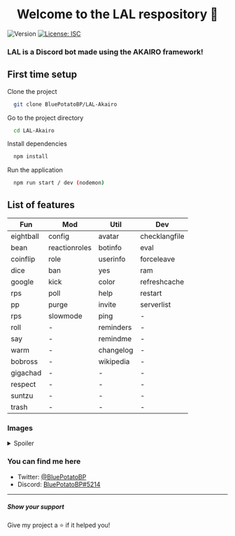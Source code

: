 <h1 align="center">Welcome to the LAL respository 👋</h1>
<p>
  <img alt="Version" src="https://img.shields.io/badge/version-1.3.6-blue.svg?cacheSeconds=2592000" />
  <a href="#" target="_blank">
    <img alt="License: ISC" src="https://img.shields.io/badge/License-ISC-yellow.svg" />
  </a>
</p>

<h3>LAL is a Discord bot made using the AKAIRO framework!</h3>

## First time setup

Clone the project

```bash
  git clone BluePotatoBP/LAL-Akairo
```

Go to the project directory

```bash
  cd LAL-Akairo
```

Install dependencies

```bash
  npm install
```

Run the application

```bash
  npm run start / dev (nodemon)
```

## List of features
| Fun | Mod | Util | Dev |
| - | - | - | - |
eightball | config | avatar | checklangfile |
bean | reactionroles | botinfo | eval |
coinflip | role | userinfo | forceleave |
dice | ban | yes | ram |
google | kick | color | refreshcache |
rps | poll | help | restart |
pp | purge | invite | serverlist |
rps | slowmode | ping | - |
roll | - | reminders | - |
say | - | remindme | - |
warm | - | changelog | - |
bobross | - | wikipedia | - |
gigachad | - | - | - |
respect | - | - | - |
suntzu | - | - | - |
trash | - | - | - |



<h3>Images</h3>
<details>
  <summary>Spoiler</summary>
<img src="https://i.imgur.com/J5pHEpo.png" data-canonical-src="https://i.imgur.com/J5pHEpo.png" width="500"/>
<img src="https://i.imgur.com/PesHXmj.png" data-canonical-src="https://i.imgur.com/PesHXmj.png" width="500"/>
</details>

<h3>You can find me here</h3>
<ul>
    <li>
        Twitter: <a href="https://twitter.com/BluePotatoBP">@BluePotatoBP</a>
    </li>
    <li>
        Discord: <a href="https://discord.gg/v8zkSc9">BluePotatoBP#5214</a>
    </li>
</ul>

***

<h5>Show your support</h5>

Give my project a ⭐️ if it helped you!
